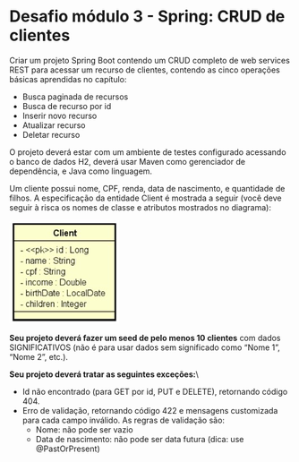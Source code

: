 # Desafio módulo 3 - Spring: CRUD de clientes

Criar um projeto Spring Boot contendo um CRUD completo de web services REST para acessar um recurso de clientes, contendo as cinco operações básicas aprendidas no capítulo:

* Busca paginada de recursos
* Busca de recurso por id
* Inserir novo recurso
* Atualizar recurso
* Deletar recurso

O projeto deverá estar com um ambiente de testes configurado acessando o banco de dados H2, deverá usar Maven como gerenciador de dependência, e Java como linguagem.

Um cliente possui nome, CPF, renda, data de nascimento, e quantidade de filhos. A especificação da entidade Client é mostrada a seguir (você deve seguir à risca os nomes de classe e atributos mostrados no diagrama):

![Image 1](src/main/resources/image/image1.jpg)

**Seu projeto deverá fazer um seed de pelo menos 10 clientes** com dados SIGNIFICATIVOS (não é para usar dados sem significado como “Nome 1”, “Nome 2”, etc.).

**Seu projeto deverá tratar as seguintes exceções:**\	
* Id não encontrado (para GET por id, PUT e DELETE), retornando código 404.	
* Erro de validação, retornando código 422 e mensagens customizada para cada campo inválido. As regras de validação são:
	- Nome: não pode ser vazio
	- Data de nascimento: não pode ser data futura (dica: use @PastOrPresent)
